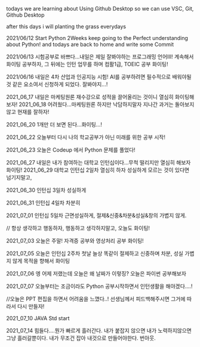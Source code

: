 todays we are learning about Using Github Desktop
so we can use VSC, Git, Github Desktop

after this days i will planting the grass everydays

2021/06/12 Start Python 2Weeks keep going to the Perfect understanding about Python!
and todays are back to home and write some Commit

2021/06/13 시험공부로 바쁘다...내일은 제일 잘봐야하는 프로그래밍 언어III!
계속해서 화이팅 공부하자, 그 뒤에는 인턴 업무를 하며 컴활1급, TOEIC 공부 화이팅!

2021/06/16 내일은 4차 산업과 인공지능 시험!
AI를 공부하려면 필수적으로 배워야될 것 같은 요소여서
신청하게 되었다. 잘봐야지...!

2021_06_17 내일은 마케팅원론 재수강으로 성적을 끌어올리는 것이니 열심히 화이팅해보자!
2021_06_18 어려웠다...마케팅원론 하지만 낙담하지말자 지나간 과거는 돌아보지않고 현재를 잘하자!

2021_06_20 1개만 더 보면 된다...화이팅...!

2021_06_22 오늘부터 다시 나의 학교공부가 아닌 미래를 위한 공부 시작!

2021_06_23 오늘은 Codeup 에서 Python 문제를 풀었다!

2021_06_27 내일은 내가 참여하는 대학교 인턴십이다...무척 떨리지만 열심히 해보자 화이팅!
2021_06_29 대학교 인턴십 2일차 열심히 하자 성실하게 모르는 것이 있다면 넘기지말고,

2021_06_30 인턴십 3일차 성실하게

2021_06_31 인턴십 4일차 차분히

2021_07_01 인턴십 5일차 근면성실하게, 절제&신중&차분&성실&창의 가볍지 않게. 

// 항상 생각하고 행동하자, 행동하고 생각하지말고, 오늘도 화이팅!

2021_07_03 오늘은 주말! 자격증 공부와 영상처리 공부 화이팅!

2021_07_05 오늘은 인턴십 2주차 첫날 늘상 똑같이 절제하고 신중하며 차분, 성실 가볍지 않게 목적을 향해서 화이팅

2021_07_06 엥 어제 저랬는데 오늘은 왜 날짜가 이렇징? 오늘은 파이썬 공부해보자

2021_07_07 오늘부터는 조금이라도 Python 공부시작하면서 인턴생활을 해야겠다....!

//오늘은 PPT 편집을 하면서 어려움을 느꼈다..! 선생님께서 피드백해주시면 그거에 따라서 다시 만들자!

2021_07_10 JAVA Std start

2021_07_14 힘들다....뭔가 빠르게 흘러간다. 내가 붙잡지 않으면 내가 노력하지않으면 그냥 흘러갈뿐이다. 내가 무조건 잡아 내것으로 만들어야한다. 번아웃.
